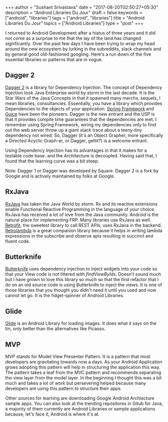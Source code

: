 +++
author = "Sushant Srivastava"
date = "2017-08-20T02:50:27+05:30"
description = "Android Libraries Du Jour"
draft = false
keywords = ["android", "libraries"]
tags = ["android", "libraries"]
title = "Android Libraries Du Jour"
topics = ["Android Libraries"]
type = "post"
+++

I returned to Android Development after a hiatus of three years and it did not come
as a surprise to me that the lay of the land has changed significantly. Over the past
few days I have been trying to wrap my head around the new ecosystem by lurking
in the subreddits, slack channels and by general good old-fashioned googling. Here's
a run down of the five essential libraries or patterns that are in vogue.

Dagger 2
---------

[Dagger 2](https://google.github.io/dagger/) is a library for Dependency Injection. The concept of Dependency Injection
took Java Enterprise world by storm in the last decade. It is the Star Wars of the Java
Concepts in that it spawned many merchs, sequels, I mean libraries, consultancies.
Essentially, you have a library which provides Dependencies to the objects of your
application. [Spring Framework](https://spring.io/) and [Guice](https://github.com/google/guice/wiki/Motivation) have been the pioneers. Dagger is the new entrant
and the USP is that it provides compile time guarantees that the dependencies are met.
I remember using Spring Framework, wiring my dependencies only to find out the web server
throw up a giant stack trace about a teeny-tiny dependency not wired. So, Dagger (it's an
Object Grapher, more specifically a Directed Acyclic Graph-er, or Dagger, gettit?) is
a welcome entrant.

Using Dependency Injection has its advantages in that it makes for a testable code base.
and the Architecture is decoupled. Having said that, I found that the learning curve was
a bit steep.

Note: Dagger 1 or Dagger was developed by Square. Dagger 2 is a fork by Google and is
actively maintained by folks at Google.

RxJava
------

[RxJava](https://github.com/ReactiveX/RxJava) has taken the Java World by storm. Rx and its reactive extensions enable
Functional Reactive Programming in the language of your choice. RxJava has received
a lot of love from the Java community. Android is the natural place for implementing
FRP. Many libraries use RxJava as well. [Retrofit](http://square.github.io/retrofit/), the sweetest library to call REST APIs,
uses RxJava in the backend. [Retrolambda](https://github.com/orfjackal/retrolambda) is a great companion library because it helps in writing lambda expressions in the subscribe and observe apis resulting in succinct
and fluent code.

Butterknife
-----------
[Butterknife](http://jakewharton.github.io/butterknife/) uses dependency injection to inject widgets into your code so that your View
code is not littered with *findViewByIds*. Doesn't sound much but I have grown to love
this library so much so that the first refactor that I do on an old source code is using Butterknife
to inject the views. It is one of those libraries that you thought you didn't need it until you used and now cannot let go. It is the fidget-spinner of Android Libraries.


Glide
-----
[Glide](https://github.com/bumptech/glide) is an Android Library for loading images. It does what it says on the tin,
only better than the alternatives like Picasso.

MVP
----
MVP stands for Model View Presenter Pattern. It is a pattern that most developers
are gravitating towards now a days. As your Android Application grows adopting
this pattern will help in structuring the application this way. The pattern takes
a leaf from the MVC pattern and recommends separating the view layer from the
model layer. In the beginning I thought this was a bit much and takes a lot of
work but persevering helped because many developers are using this pattern to  structure their apps.

Other sources for learning are downloading Google Android Archiecture sample apps. You can also look
at the trending repositores in Gitub for Java, a majority of them currently are Android Libraries or sample applications because, let's face it, Android is where it's at.
